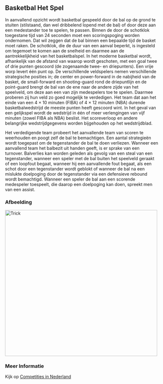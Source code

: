 ## Basketbal Het Spel

In aanvallend opzicht wordt basketbal gespeeld door de bal op de grond te stuiten (stilstaand, dan wel dribbelend lopend met de bal) of door deze aan een medestander toe te spelen, te passen. Binnen de door de schotklok toegestane tijd van 24 seconden moet een scoringspoging worden ondernomen. Dat wil zeggen dat de bal binnen een bepaalde tijd de basket moet raken. De schotklok, die de duur van een aanval beperkt, is ingesteld om tegemoet te komen aan de snelheid en daarmee aan de aantrekkelijkheid van het basketbalspel.
In het moderne basketbal wordt, afhankelijk van de afstand van waarop wordt geschoten, met een goal twee of drie punten gescoord (de zogenaamde twee- en driepunters). Een vrije worp levert één punt op. De verschillende veldspelers nemen verschillende strategische posities in; de center en power-forward in de nabijheid van de basket, de small-forward en shooting-guard rond de driepuntlijn en de point-guard brengt de bal van de ene naar de andere zijde van het speelveld, om deze aan een van zijn medespelers toe te spelen. Daarmee proberen zij hun veld zo goed mogelijk te verdedigen. Het team dat aan het einde van een 4 × 10 minuten (FIBA) of 4 × 12 minuten (NBA) durende basketbalwedstrijd de meeste punten heeft gescoord wint. In het geval van een gelijkspel wordt de wedstrijd in één of meer verlengingen van vijf minuten (zowel FIBA als NBA) beslist. Het scoreverloop en andere belangrijke wedstrijdgegevens worden bijgehouden op het wedstrijdblad.

Het verdedigende team probeert het aanvallende team van scoren te weerhouden en poogt zelf de bal te bemachtigen. Een aantal strategieën wordt toegepast om de tegenstander de bal te doen verliezen. Wanneer een aanvallend team het balbezit uit handen geeft, is er sprake van een turnover. Balverlies kan worden geleden als gevolg van een steal van een tegenstander, wanneer een speler met de bal buiten het speelveld geraakt of een loopfout begaat, wanneer hij een aanvallende fout begaat, als een schot door een tegenstander wordt geblokt of wanneer de bal na een mislukte doelpoging door de tegenstander via een defensieve rebound wordt bemachtigd. Wanneer een speler de bal aan een scorende medespeler toespeelt, die daarop een doelpoging kan doen, spreekt men van een assist.

### Afbeelding
<img src="https://upload.wikimedia.org/wikipedia/commons/thumb/c/c3/Jordan_by_Lipofsky_16577.jpg/266px-Jordan_by_Lipofsky_16577.jpg" alt="Trick" width="500" height="480">

### Meer Informatie

Kijk op [Competities in Nederland](https://www.basketball.nl/competities/competities/)
